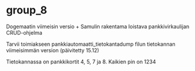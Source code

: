 # group_8


Dogemaatin viimeisin versio + Samulin rakentama loistava pankkivirkaulijan CRUD-ohjelma

Tarvii toimiakseen pankkiautomaatti_tietokantadump filun tietokannan viimeisimmän version (päivitetty 15.12)

Tietokannassa on pankkikortit 4, 5, 7 ja 8. Kaikien pin on 1234